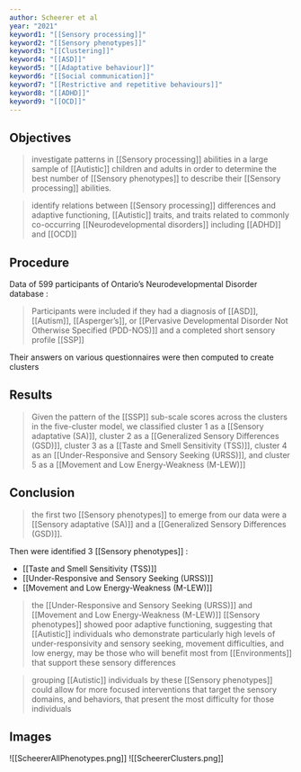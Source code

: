 ```yaml
---
author: Scheerer et al
year: "2021"
keyword1: "[[Sensory processing]]"
keyword2: "[[Sensory phenotypes]]"
keyword3: "[[Clustering]]"
keyword4: "[[ASD]]"
keyword5: "[[Adaptative behaviour]]"
keyword6: "[[Social communication]]"
keyword7: "[[Restrictive and repetitive behaviours]]"
keyword8: "[[ADHD]]"
keyword9: "[[OCD]]"
---
```

## Objectives

>investigate patterns in [[Sensory processing]] abilities in a large sample of [[Autistic]] children and adults in order to determine the best number of [[Sensory phenotypes]] to describe their [[Sensory processing]] abilities. 

>identify  relations between [[Sensory processing]] differences and adaptive functioning, [[Autistic]] traits, and traits related to commonly co-occurring [[Neurodevelopmental disorders]] including [[ADHD]] and [[OCD]]

## Procedure
 
Data of 599 participants of Ontario’s Neurodevelopmental Disorder database :

>Participants were included if they had a diagnosis of [[ASD]], [[Autism]], [[Asperger’s]], or [[Pervasive Developmental Disorder Not Otherwise Specified (PDD-NOS)]] and a completed short sensory profile [[SSP]]

Their answers on various questionnaires were then computed to create clusters
## Results

>Given the pattern of the [[SSP]] sub-scale scores across the clusters in the five-cluster model, we classified cluster 1 as a [[Sensory adaptative (SA)]], cluster 2 as a [[Generalized Sensory Differences (GSD)]], cluster 3 as a [[Taste and Smell Sensitivity (TSS)]], cluster 4 as an [[Under-Responsive and Sensory Seeking (URSS)]], and cluster 5 as a [[Movement and Low Energy-Weakness (M-LEW)]]
## Conclusion

>the first two [[Sensory phenotypes]] to emerge from our data were a [[Sensory adaptative (SA)]] and a [[Generalized Sensory Differences (GSD)]].

Then were identified 3 [[Sensory phenotypes]] :
- [[Taste and Smell Sensitivity (TSS)]]
- [[Under-Responsive and Sensory Seeking (URSS)]]
- [[Movement and Low Energy-Weakness (M-LEW)]]

>the [[Under-Responsive and Sensory Seeking (URSS)]] and [[Movement and Low Energy-Weakness (M-LEW)]] [[Sensory phenotypes]] showed poor adaptive functioning, suggesting that [[Autistic]] individuals who demonstrate particularly high levels of under-responsivity and sensory seeking, movement difficulties, and low energy, may be those who will benefit most from [[Environments]] that support these sensory differences

>grouping [[Autistic]] individuals by these [[Sensory phenotypes]] could allow for more focused interventions that target the sensory domains, and behaviors, that present the most difficulty for those individuals
## Images

![[ScheererAllPhenotypes.png]]
![[ScheererClusters.png]]